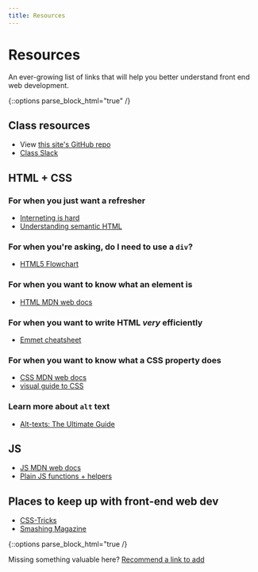 ```yaml
---
title: Resources
---
```


Resources
=========

An ever-growing list of links that will help you better understand front end web development.

{::options parse_block_html="true" /}
<section class="content-wrapper resources-wrapper">

## Class resources
- View [this site's GitHub repo](https://github.com/mica-web/mica-web.github.io)
- [Class Slack](https://mica-web.slack.com/)


## HTML + CSS
### For when you just want a refresher
- [Interneting is hard](https://internetingishard.com/)
- [Understanding semantic HTML](https://internetingishard.com/html-and-css/semantic-html/)

### For when you're asking, do I need to use a `div`?
- [HTML5 Flowchart](http://html5doctor.com/resources/#flowchart)

### For when you want to know what an element is
- [HTML MDN web docs](https://developer.mozilla.org/en-US/docs/Web/HTML)

### For when you want to write HTML _very_ efficiently
- [Emmet cheatsheet](https://docs.emmet.io/cheat-sheet/)

### For when you want to know what a CSS property does
- [CSS MDN web docs](https://developer.mozilla.org/en-US/docs/Web/CSS/Reference)
- [visual guide to CSS](https://cssreference.io/)

### Learn more about `alt` text
- [Alt-texts: The Ultimate Guide](https://axesslab.com/alt-texts/)

## JS
- [JS MDN web docs](https://developer.mozilla.org/en-US/docs/Web/JavaScript/Reference)
- [Plain JS functions + helpers](https://plainjs.com/javascript/)

## Places to keep up with front-end web dev
- [CSS-Tricks](https://css-tricks.com/)
- [Smashing Magazine](https://www.smashingmagazine.com/)
</section>

{::options parse_block_html="true /}
<section>

Missing something valuable here? [Recommend a link to add](https://docs.google.com/forms/d/e/1FAIpQLSf2-KRgUXrvHxcMMF_4gpTvZaakvQ7xM3OK_UGYc0_pOy5dHw/viewform?usp=sf_link)

</section>
